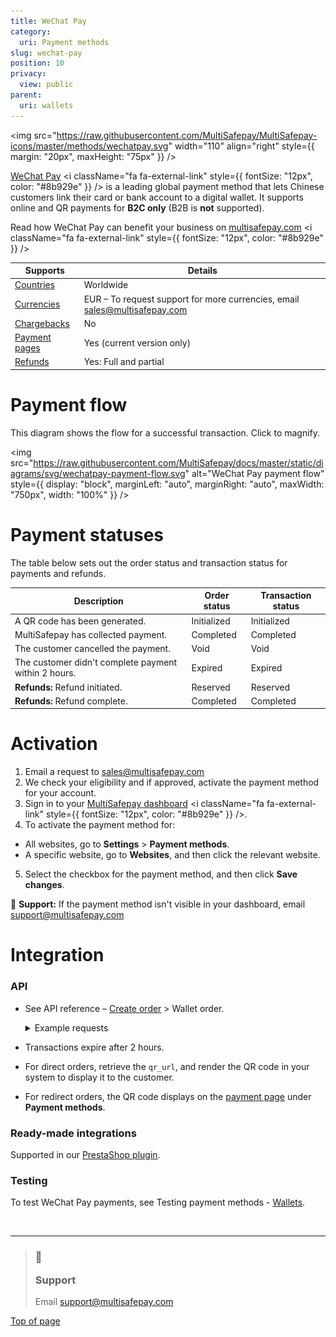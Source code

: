 ```yaml
---
title: WeChat Pay
category:
  uri: Payment methods
slug: wechat-pay
position: 10
privacy:
  view: public
parent:
  uri: wallets
---
```

<img src="https://raw.githubusercontent.com/MultiSafepay/MultiSafepay-icons/master/methods/wechatpay.svg" width="110" align="right" style={{ margin: "20px", maxHeight: "75px" }} />

<a href="https://pay.weixin.qq.com/index.php/public/wechatpay" target="_blank">WeChat Pay</a> <i className="fa fa-external-link" style={{ fontSize: "12px", color: "#8b929e" }} /> is a leading global payment method that lets Chinese customers link their card or bank account to a digital wallet. It supports online and QR payments for **B2C only** (B2B is **not** supported).

Read how WeChat Pay can benefit your business on <a href="https://www.multisafepay.com/solutions/payment-methods/wechat-pay" target="_blank">multisafepay.com</a> <i className="fa fa-external-link" style={{ fontSize: "12px", color: "#8b929e" }} />

| Supports                                                      | Details                                                                                                     |
| ------------------------------------------------------------- | ----------------------------------------------------------------------------------------------------------- |
| [Countries](/docs/payment-methods#payment-methods-by-country) | Worldwide                                                                                                   |
| [Currencies](/docs/currencies/)                               | EUR – To request support for more currencies, email [sales@multisafepay.com](mailto:sales@multisafepay.com) |
| [Chargebacks](/docs/chargebacks/)                             | No                                                                                                          |
| [Payment pages](/docs/payment-pages/)                         | Yes (current version only)                                                                                  |
| [Refunds](/docs/refund-payments/)                             | Yes: Full and partial                                                                                       |

# Payment flow

This diagram shows the flow for a successful transaction. Click to magnify.

<img src="https://raw.githubusercontent.com/MultiSafepay/docs/master/static/diagrams/svg/wechatpay-payment-flow.svg" alt="WeChat Pay payment flow" style={{ display: "block", marginLeft: "auto", marginRight: "auto", maxWidth: "750px", width: "100%" }} />

# Payment statuses

The table below sets out the <Glossary>order status</Glossary> and <Glossary>transaction status</Glossary> for payments and refunds.

| Description                                          | Order status | Transaction status |
| ---------------------------------------------------- | ------------ | ------------------ |
| A QR code has been generated.                        | Initialized  | Initialized        |
| MultiSafepay has collected payment.                  | Completed    | Completed          |
| The customer cancelled the payment.                  | Void         | Void               |
| The customer didn't complete payment within 2 hours. | Expired      | Expired            |
| **Refunds:** Refund initiated.                       | Reserved     | Reserved           |
| **Refunds:** Refund complete.                        | Completed    | Completed          |

# Activation

1. Email a request to [sales@multisafepay.com](mailto:sales@multisafepay.com)
2. We check your eligibility and if approved, activate the payment method for your account.
3. Sign in to your <a href="https://merchant.multisafepay.com" target="_blank">MultiSafepay dashboard</a> <i className="fa fa-external-link" style={{ fontSize: "12px", color: "#8b929e" }} />.
4. To activate the payment method for:

* All websites, go to **Settings** > **Payment methods**.
* A specific website, go to **Websites**, and then click the relevant website.

5. Select the checkbox for the payment method, and then click **Save changes**.

💬  **Support:** If the payment method isn't visible in your dashboard, email [support@multisafepay.com](mailto:support@multisafepay.com)

# Integration

### API

* See API reference – [Create order](/reference/createorder/) > Wallet order.

  <details id="example-requests">
    <summary>Example requests</summary>

    <br />

    For example requests, on the [Create order](/reference/createorder/) page, in the black sandbox, see **Examples** > **WeChat Pay direct/redirect**.

    <div style={{ textAlign: "center" }}>
      <img src="https://raw.githubusercontent.com/MultiSafepay/docs/refs/heads/master/static/gifs/sandbox-test.gif" alt="MultiSafepay Sandbox Test Process GIF" style={{ width: "40%", height: "auto" }} />
    </div>
  </details>

* Transactions expire after 2 hours.

* For <Glossary>direct</Glossary> orders, retrieve the `qr_url`, and render the QR code in your system to display it to the customer.

* For <Glossary>redirect</Glossary> orders, the QR code displays on the [payment page](/docs/payment-pages/) under **Payment methods**.

### Ready-made integrations

Supported in our [PrestaShop plugin](/docs/prestashop/).

### Testing

To test WeChat Pay payments, see Testing payment methods - [Wallets](/docs/testing#wallets).

<br />

***

<blockquote className="callout callout_info">
  <h3 className="callout-heading false">
    <span className="callout-icon">💬</span>
    <p>Support</p>
  </h3>

  <p>Email <a href="mailto:support@multisafepay.com">support@multisafepay.com</a></p>
</blockquote>

[Top of page](#)
